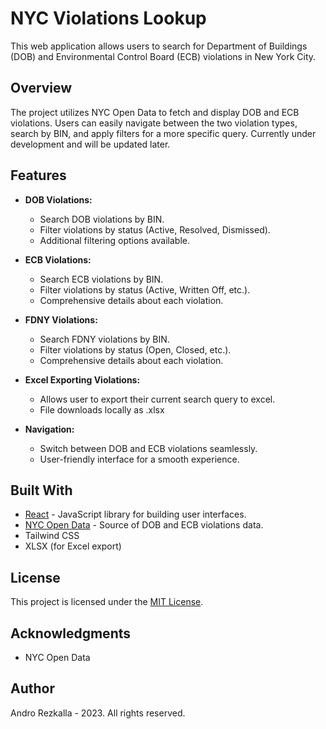 # NYC Violations Lookup

This web application allows users to search for Department of Buildings (DOB) and Environmental Control Board (ECB) violations in New York City.

## Overview

The project utilizes NYC Open Data to fetch and display DOB and ECB violations. Users can easily navigate between the two violation types, search by BIN, and apply filters for a more specific query. Currently under development and will be updated later.

## Features

- **DOB Violations:**
  - Search DOB violations by BIN.
  - Filter violations by status (Active, Resolved, Dismissed).
  - Additional filtering options available.

- **ECB Violations:**
  - Search ECB violations by BIN.
  - Filter violations by status (Active, Written Off, etc.).
  - Comprehensive details about each violation.

- **FDNY Violations:**
  - Search FDNY violations by BIN.
  - Filter violations by status (Open, Closed, etc.).
  - Comprehensive details about each violation.

- **Excel Exporting Violations:**
  - Allows user to export their current search query to excel.
  - File downloads locally as .xlsx
 
- **Navigation:**
  - Switch between DOB and ECB violations seamlessly.
  - User-friendly interface for a smooth experience.

## Built With

- [React](https://reactjs.org/) - JavaScript library for building user interfaces.
- [NYC Open Data](https://opendata.cityofnewyork.us/) - Source of DOB and ECB violations data.
- Tailwind CSS
- XLSX (for Excel export)

## License

This project is licensed under the [MIT License](LICENSE).

## Acknowledgments

- NYC Open Data

## Author

Andro Rezkalla - 2023. All rights reserved.
